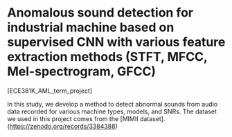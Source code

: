 # Anomalous sound detection for industrial machine based on supervised CNN with various feature extraction methods (STFT, MFCC, Mel-spectrogram, GFCC)
[ECE381K_AML_term_project]

In this study, we develop a method to detect abnormal sounds from audio data recorded for various machine types, models, and SNRs. The dataset we used in this project comes from the [MIMII dataset]. (https://zenodo.org/records/3384388)


